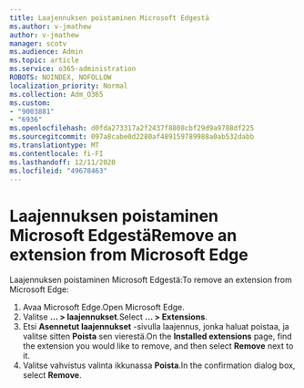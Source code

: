 ```yaml
---
title: Laajennuksen poistaminen Microsoft Edgestä
ms.author: v-jmathew
author: v-jmathew
manager: scotv
ms.audience: Admin
ms.topic: article
ms.service: o365-administration
ROBOTS: NOINDEX, NOFOLLOW
localization_priority: Normal
ms.collection: Adm_O365
ms.custom:
- "9003881"
- "6936"
ms.openlocfilehash: d0fda273317a2f2437f8808cbf29d9a9788df225
ms.sourcegitcommit: 097a8cabe0d2280af489159789988a0ab532dabb
ms.translationtype: MT
ms.contentlocale: fi-FI
ms.lasthandoff: 12/11/2020
ms.locfileid: "49678463"
---
```

# <a name="remove-an-extension-from-microsoft-edge"></a><span data-ttu-id="55d67-102">Laajennuksen poistaminen Microsoft Edgestä</span><span class="sxs-lookup"><span data-stu-id="55d67-102">Remove an extension from Microsoft Edge</span></span>

<span data-ttu-id="55d67-103">Laajennuksen poistaminen Microsoft Edgestä:</span><span class="sxs-lookup"><span data-stu-id="55d67-103">To remove an extension from Microsoft Edge:</span></span>

1. <span data-ttu-id="55d67-104">Avaa Microsoft Edge.</span><span class="sxs-lookup"><span data-stu-id="55d67-104">Open Microsoft Edge.</span></span>
2. <span data-ttu-id="55d67-105">Valitse **... > laajennukset**.</span><span class="sxs-lookup"><span data-stu-id="55d67-105">Select **... > Extensions**.</span></span>
3. <span data-ttu-id="55d67-106">Etsi **Asennetut laajennukset** -sivulla laajennus, jonka haluat poistaa, ja valitse sitten **Poista** sen vierestä.</span><span class="sxs-lookup"><span data-stu-id="55d67-106">On the **Installed extensions** page, find the extension you would like to remove, and then select **Remove** next to it.</span></span>
4. <span data-ttu-id="55d67-107">Valitse vahvistus valinta ikkunassa **Poista**.</span><span class="sxs-lookup"><span data-stu-id="55d67-107">In the confirmation dialog box, select **Remove**.</span></span>
